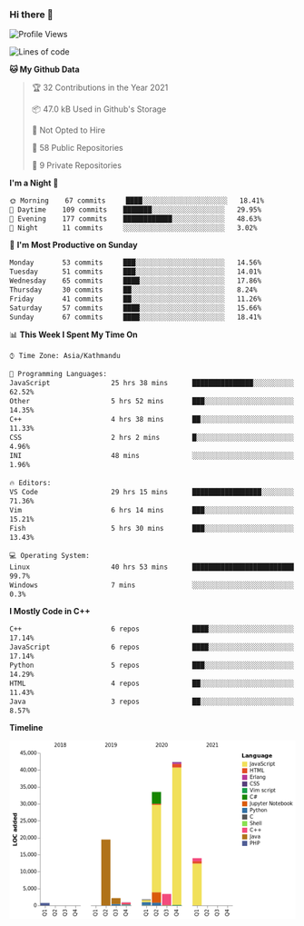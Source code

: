 ### Hi there 👋


<!--START_SECTION:waka-->
![Profile Views](http://img.shields.io/badge/Profile%20Views-39-blue)

![Lines of code](https://img.shields.io/badge/From%20Hello%20World%20I%27ve%20Written-118882%20lines%20of%20code-blue)

**🐱 My Github Data** 

> 🏆 32 Contributions in the Year 2021
 > 
> 📦 47.0 kB Used in Github's Storage 
 > 
> 🚫 Not Opted to Hire
 > 
> 📜 58 Public Repositories 
 > 
> 🔑 9 Private Repositories  
 > 
**I'm a Night 🦉** 

```text
🌞 Morning    67 commits     ████░░░░░░░░░░░░░░░░░░░░░   18.41% 
🌆 Daytime    109 commits    ███████░░░░░░░░░░░░░░░░░░   29.95% 
🌃 Evening    177 commits    ████████████░░░░░░░░░░░░░   48.63% 
🌙 Night      11 commits     ░░░░░░░░░░░░░░░░░░░░░░░░░   3.02%

```
📅 **I'm Most Productive on Sunday** 

```text
Monday       53 commits     ███░░░░░░░░░░░░░░░░░░░░░░   14.56% 
Tuesday      51 commits     ███░░░░░░░░░░░░░░░░░░░░░░   14.01% 
Wednesday    65 commits     ████░░░░░░░░░░░░░░░░░░░░░   17.86% 
Thursday     30 commits     ██░░░░░░░░░░░░░░░░░░░░░░░   8.24% 
Friday       41 commits     ██░░░░░░░░░░░░░░░░░░░░░░░   11.26% 
Saturday     57 commits     ████░░░░░░░░░░░░░░░░░░░░░   15.66% 
Sunday       67 commits     ████░░░░░░░░░░░░░░░░░░░░░   18.41%

```


📊 **This Week I Spent My Time On** 

```text
⌚︎ Time Zone: Asia/Kathmandu

💬 Programming Languages: 
JavaScript               25 hrs 38 mins      ███████████████░░░░░░░░░░   62.52% 
Other                    5 hrs 52 mins       ███░░░░░░░░░░░░░░░░░░░░░░   14.35% 
C++                      4 hrs 38 mins       ██░░░░░░░░░░░░░░░░░░░░░░░   11.33% 
CSS                      2 hrs 2 mins        █░░░░░░░░░░░░░░░░░░░░░░░░   4.96% 
INI                      48 mins             ░░░░░░░░░░░░░░░░░░░░░░░░░   1.96%

🔥 Editors: 
VS Code                  29 hrs 15 mins      █████████████████░░░░░░░░   71.36% 
Vim                      6 hrs 14 mins       ███░░░░░░░░░░░░░░░░░░░░░░   15.21% 
Fish                     5 hrs 30 mins       ███░░░░░░░░░░░░░░░░░░░░░░   13.43%

💻 Operating System: 
Linux                    40 hrs 53 mins      █████████████████████████   99.7% 
Windows                  7 mins              ░░░░░░░░░░░░░░░░░░░░░░░░░   0.3%

```

**I Mostly Code in C++** 

```text
C++                      6 repos             ████░░░░░░░░░░░░░░░░░░░░░   17.14% 
JavaScript               6 repos             ████░░░░░░░░░░░░░░░░░░░░░   17.14% 
Python                   5 repos             ███░░░░░░░░░░░░░░░░░░░░░░   14.29% 
HTML                     4 repos             ██░░░░░░░░░░░░░░░░░░░░░░░   11.43% 
Java                     3 repos             ██░░░░░░░░░░░░░░░░░░░░░░░   8.57%

```


**Timeline**

![Chart not found](https://raw.githubusercontent.com/voidash/voidash/main/charts/bar_graph.png) 


<!--END_SECTION:waka-->


<!--
**voidash/voidash** is a ✨ _special_ ✨ repository because its `README.md` (this file) appears on your GitHub profile.

Here are some ideas to get you started:

- 🔭 I’m currently working on ...
- 🌱 I’m currently learning ...
- 👯 I’m looking to collaborate on ...
- 🤔 I’m looking for help with ...
- 💬 Ask me about ...
- 📫 How to reach me: ...
- 😄 Pronouns: ...
- ⚡ Fun fact: ...
-->
